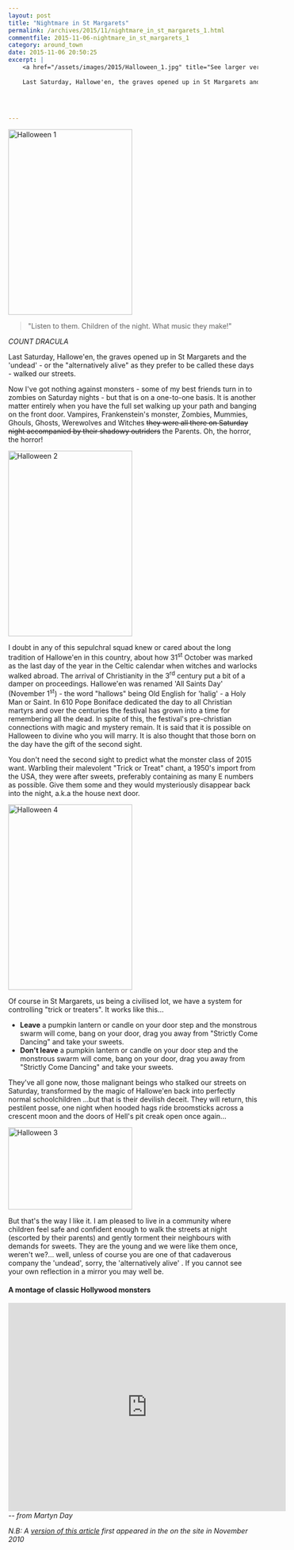 ```yaml
---
layout: post
title: "Nightmare in St Margarets"
permalink: /archives/2015/11/nightmare_in_st_margarets_1.html
commentfile: 2015-11-06-nightmare_in_st_margarets_1
category: around_town
date: 2015-11-06 20:50:25
excerpt: |
    <a href="/assets/images/2015/Halloween_1.jpg" title="See larger version of - Halloween 1"><img src="/assets/images/2015/Halloween_1_thumb.jpg" width="150" height="134" alt="Halloween 1" class="photo right" /></a>
    
    Last Saturday, Hallowe'en, the graves opened up in St Margarets and the 'undead' - or the "alternatively alive" as they prefer to be called these days - walked our streets.
    
    
    

---
```


<a href="/assets/images/2015/Halloween_1.jpg" title="See larger version of - Halloween 1"><img src="/assets/images/2015/Halloween_1_thumb.jpg" width="250" height="374" alt="Halloween 1" class="photo right" /></a>

> "Listen to them. Children of the night. What music they make!"

<cite>COUNT DRACULA</cite>

Last Saturday, Hallowe'en, the graves opened up in St Margarets and the 'undead' - or the "alternatively alive" as they prefer to be called these days - walked our streets.

Now I've got nothing against monsters - some of my best friends turn in to zombies on Saturday nights - but that is on a one-to-one basis. It is another matter entirely when you have the full set walking up your path and banging on the front door. Vampires, Frankenstein's monster, Zombies, Mummies, Ghouls, Ghosts, Werewolves and Witches ~~they were all there on Saturday night accompanied by their shadowy outriders~~ the Parents. Oh, the horror, the horror!

<a href="/assets/images/2015/Halloween_2.jpg" title="See larger version of - Halloween 2"><img src="/assets/images/2015/Halloween_2_thumb.jpg" width="250" height="374" alt="Halloween 2" class="photo right" /></a>

I doubt in any of this sepulchral squad knew or cared about the long tradition of Hallowe'en in this country, about how 31<sup>st</sup> October was marked as the last day of the year in the Celtic calendar when witches and warlocks walked abroad. The arrival of Christianity in the 3<sup>rd</sup> century put a bit of a damper on proceedings. Hallowe'en was renamed 'All Saints Day' (November 1<sup>st</sup>) - the word "hallows" being Old English for 'halig' - a Holy Man or Saint. In 610 Pope Boniface dedicated the day to all Christian martyrs and over the centuries the festival has grown into a time for remembering all the dead. In spite of this, the festival's pre-christian connections with magic and mystery remain. It is said that it is possible on Halloween to divine who you will marry. It is also thought that those born on the day have the gift of the second sight.

You don't need the second sight to predict what the monster class of 2015 want. Warbling their malevolent "Trick or Treat" chant, a 1950's import from the USA, they were after sweets, preferably containing as many E numbers as possible. Give them some and they would mysteriously disappear back into the night, a.k.a the house next door.

<a href="/assets/images/2015/Halloween_4.jpg" title="See larger version of - Halloween 4"><img src="/assets/images/2015/Halloween_4_thumb.jpg" width="250" height="374" alt="Halloween 4" class="photo right" /></a>

Of course in St Margarets, us being a civilised lot, we have a system for controlling "trick or treaters". It works like this...

-   **Leave** a pumpkin lantern or candle on your door step and the monstrous swarm will come, bang on your door, drag you away from "Strictly Come Dancing" and take your sweets.
-   **Don't leave** a pumpkin lantern or candle on your door step and the monstrous swarm will come, bang on your door, drag you away from "Strictly Come Dancing" and take your sweets.

They've all gone now, those malignant beings who stalked our streets on Saturday, transformed by the magic of Hallowe'en back into perfectly normal schoolchildren ...but that is their devilish deceit. They will return, this pestilent posse, one night when hooded hags ride broomsticks across a crescent moon and the doors of Hell's pit creak open once again...

<a href="/assets/images/2015/Halloween_3.jpg" title="See larger version of - Halloween 3"><img src="/assets/images/2015/Halloween_3_thumb.jpg" width="250" height="166" alt="Halloween 3" class="photo right" /></a>

But that's the way I like it. I am pleased to live in a community where children feel safe and confident enough to walk the streets at night (escorted by their parents) and gently torment their neighbours with demands for sweets. They are the young and we were like them once, weren't we?... well, unless of course you are one of that cadaverous company the 'undead', sorry, the 'alternatively alive' . If you cannot see your own reflection in a mirror you may well be.

#### A montage of classic Hollywood monsters

<iframe width="560" height="420" src="https://www.youtube-nocookie.com/embed/0thH3qnHTbI?rel=0" frameborder="0" allowfullscreen>
</iframe>
<cite>-- from Martyn Day</cite>

*N.B: A [version of this article](https://stmargarets.london/archives/2010/11/nightmare_in_st_margarets.html) first appeared in the on the site in November 2010*
